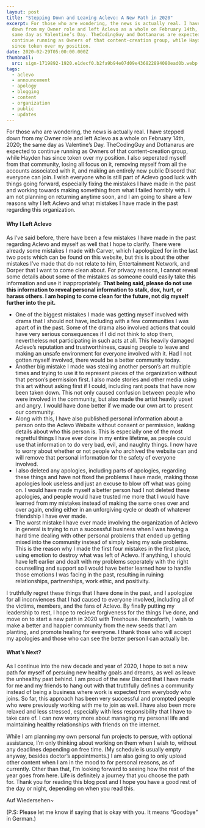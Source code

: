 ```yaml
---
layout: post
title: "Stepping Down and Leaving Aclevo: A New Path in 2020"
excerpt: For those who are wondering, the news is actually real. I have stepped
  down from my Owner role and left Aclevo as a whole on February 14th, 2020; the
  same day as Valentine’s Day. TheCodingGuy and Dottanarus are expected to
  continue running as Owners of that content-creation group, while Hayden has
  since token over my position.
date: 2020-02-29T05:00:00.000Z
thumbnail: 
  src: sign-1719892-1920.e1decf0.b2fa9b94e07d09e436822894080ead0b.webp
tags:
  - aclevo
  - announcement
  - apology
  - blogging
  - content
  - organization
  - public
  - updates
---
```

For those who are wondering, the news is actually real. I have stepped down from my Owner role and left Aclevo as a whole on February 14th, 2020; the same day as Valentine’s Day. TheCodingGuy and Dottanarus are expected to continue running as Owners of that content-creation group, while Hayden has since token over my position. I also seperated myself from that community, losing all focus on it, removing myself from all the accounts associated with it, and making an entirely new public Discord that everyone can join. I wish everyone who is still part of Aclevo good luck with things going forward, especially fixing the mistakes I have made in the past and working towards making something from what I failed horribly with. I am not planning on returning anytime soon, and I am going to share a few reasons why I left Aclevo and what mistakes I have made in the past regarding this organization.

#### Why I Left Aclevo

As I’ve said before, there have been a few mistakes I have made in the past regarding Aclevo and myself as well that I hope to clarify. There were already some mistakes I made with Carver, which I apologized for in the last two posts which can be found on this website, but this is about the other mistakes I’ve made that do not relate to him, Entertainment Network, and Dorper that I want to come clean about. For privacy reasons, I cannot reveal some details about some of the mistakes as someone could easily take this information and use it inappropriately. **That being said, please do not use this information to reveal personal information to stalk, dox, hurt, or harass others. I am hoping to come clean for the future, not dig myself further into the pit.**

* One of the biggest mistakes I made was getting myself involved with drama that I should not have, including with a few communities I was apart of in the past. Some of the drama also involved actions that could have very serious consequences if I did not think to stop them, nevertheless not participating in such acts at all. This heavily damaged Aclevo’s reputation and trustworthiness, causing people to leave and making an unsafe environment for everyone involved with it. Had I not gotten myself involved, there would be a better community today.
* Another big mistake I made was stealing another person’s art multiple times and trying to use it to represent pieces of the organization without that person’s permission first. I also made stories and other media using this art without asking first if I could, including rant posts that have now been taken down. This not only caused confusion between people who were involved in the community, but also made the artist heavily upset and angry. I would have done better if we made our own art to present our community.
* Along with this, I have also published personal information about a person onto the Aclevo Website without consent or permission, leaking details about who this person is. This is especially one of the most regretful things I have ever done in my entire lifetime, as people could use that information to do very bad, evil, and naughty things. I now have to worry about whether or not people who archived the website can and will remove that personal information for the safety of everyone involved.
* I also deleted any apologies, including parts of apologies, regarding these things and have not fixed the problems I have made, making those apologies look useless and just an excuse to blow off what was going on. I would have made myself a better person had I not deleted these apologies, and people would have trusted me more that I would have learned from my mistakes instead of making the same ones over and over again, ending either in an unforgiving cycle or death of whatever friendship I have ever made.
* The worst mistake I have ever made involving the organization of Aclevo in general is trying to run a successful business when I was having a hard time dealing with other personal problems that ended up getting mixed into the community instead of simply being my sole problems. This is the reason why I made the first four mistakes in the first place, using emotion to destroy what was left of Aclevo. If anything, I should have left earlier and dealt with my problems seperately with the right counselling and support so I would have better learned how to handle those emotions I was facing in the past, resulting in ruining relationships, partnerships, work ethic, and positivity.

I truthfully regret these things that I have done in the past, and I apologize for all inconviences that I had caused to everyone involved, including all of the victims, members, and the fans of Aclevo. By finally putting my leadership to rest, I hope to recieve forgiveness for the things I’ve done, and move on to start a new path in 2020 with Treehouse. Henceforth, I wish to make a better and happier community from the new seeds that I am planting, and promote healing for everyone. I thank those who will accept my apologies and those who can see the better person I can actually be.

#### What’s Next?

As I continue into the new decade and year of 2020, I hope to set a new path for myself of persuing new healthy goals and dreams, as well as leave the unhealthy past behind. I am proud of the new Discord that I have made for me and my friends to hang out with that truthfully defines a community instead of being a business where work is expected from everybody who joins. So far, this approach has been very successful and prompted people who were previously working with me to join as well. I have also been more relaxed and less stressed, especially with less responsibility that I have to take care of. I can now worry more about managing my personal life and maintaining healthy relationships with friends on the internet.

While I am planning my own personal fun projects to persue, with optional assistance, I’m only thinking about working on them when I wish to, without any deadlines depending on free time. (My schedule is usually empty anyway, besides doctor’s appointments.) I am also going to only upload other content when I am in the mood to for personal reasons, as of currently. Other than that, I’m looking forward to seeing how the rest of the year goes from here. Life is definitely a journey that you choose the path for. Thank you for reading this blog post and I hope you have a good rest of the day or night, depending on when you read this.

Auf Wiedersehen~

(P.S: Please let me know if saying that is okay with you. It means “Goodbye” in German.)
